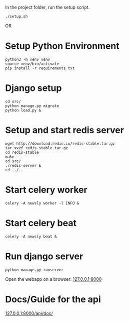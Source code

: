 In the project folder, run the setup script.
```
./setup.sh
```
OR

# Setup Python Environment
```
python3 -m venv venv
source venv/bin/activate
pip install -r requirements.txt
```

# Django setup
```
cd src/
python manage.py migrate
python load.py &
```

# Setup and start redis server
```
wget http://download.redis.io/redis-stable.tar.gz
tar xvzf redis-stable.tar.gz
cd redis-stable
make
cd src/
./redis-server &
cd ../..
```

# Start celery worker
```
celery -A newsly worker -l INFO &
```

# Start celery beat
```
celery -A newsly beat &
```

# Run django server
```
python manage.py runserver
```

Open the webapp on a browser:
[127.0.0.1:8000](127.0.0.1:8000)

# Docs/Guide for the api
[127.0.0.1:8000/api/doc/](127.0.0.1:8000/api/doc/)
